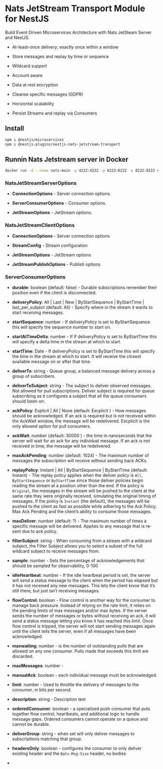 # Nats JetStream Transport Module for NestJS

Build Event Driven Microservices Architecture with Nats JetSteam Server and NestJS.



- At-least-once delivery; exactly once within a window

- Store messages and replay by time or sequence

- Wildcard support

- Account aware

- Data at rest encryption

- Cleanse specific messages (GDPR)

- Horizontal scalability

- Persist Streams and replay via Consumers



## Install

```bash
npm i @nestjs/microservices
npm i @nestjs-plugins/nestjs-nats-jetstream-transport
```

## Runnin Nats Jetstream server in Docker

```bash
docker run -d --name nats-main -p 4222:4222 -p 6222:6222 -p 8222:8222 nats -js -m 8222
```



### NatsJetStreamServerOptions

- **ConnectionOptions** - Server connection options.

- **ServerConsumerOptions** - Consumer options.

- **JetStreamOptions** - JetStream options.



### NatsJetStreamClientOptions

- **ConnectionOptions** - Server connection options

- **StreamConfig** - Stream configuration

- **JetStreamOptions**  - JetStream options

- **JetStreamPublishOptions** - Publish options



### ServerConsumerOptions

- **durable**: boolean (default: false) - Durable subscriptions remember their position even if the client is disconnected.

- **deliveryPolicy**: All | Last | New | ByStartSequence | ByStartTime | last_per_subject (default: All) - Specify where in the stream it wants to start receiving messages.

- **startSequence**: number - If deliveryPolicy is set to ByStartSequence this will specify the sequence number to start on.

- **startAtTimeDelta**: number - If If deliveryPolicy is set to ByStartTime this will specify a delta time in the stream at which to start.

- **startTime**: Date - If deliveryPolicy is set to ByStartTime this will specify the time in the stream at which to start. It will receive the closest available message on or after that time.

- **deliverTo**: string - Queue group, a balanced message delivery across a group of subscribers.

- **deliverToSubject**: string - The subject to deliver observed messages. Not allowed for pull subscriptions. Deliver subject is required for queue subscribing as it configures a subject that all the queue consumers should listen on.

- **ackPolicy**: Explicit | All | None (default: Excplicit ) - How messages should be acknowledged. If an ack is required but is not received within the AckWait window, the message will be redelivered. Excplicit is the only allowed option for pull consumers.

- **ackWait**: number (default: 30000 ) - the time in nanoseconds that the server will wait for an ack for any individual message. If an ack is not received in time, the message will be redelivered.

- **maxAckPending**: number (default: 1024) - The maximum number of messages the subscription will receive without sending back ACKs.

- **replayPolicy**: Instant | All | ByStartSequence | ByStartTime (default: Instant) - The replay policy applies when the deliver policy is `All`, `ByStartSequence` or `ByStartTime` since those deliver policies begin reading the stream at a position other than the end. If the policy is `Original`, the messages in the stream will be pushed to the client at the same rate they were originally received, simulating the original timing of messages. If the policy is `Instant` (the default), the messages will be pushed to the client as fast as possible while adhering to the Ack Policy, Max Ack Pending and the client’s ability to consume those messages.

- **maxDeliver**: number (default: ?) - The maximum number of times a specific message will be delivered. Applies to any message that is re-sent due to ack policy.

- **filterSubject**: string - When consuming from a stream with a wildcard subject, the Filter Subject allows you to select a subset of the full wildcard subject to receive messages from.

- **sample**: number - Sets the percentage of acknowledgements that should be sampled for observability, 0-100

- **idleHeartbeat**: number - If the idle heartbeat period is set, the server will send a status message to the client when the period has elapsed but it has not received any new messages. This lets the client know that it’s still there, but just isn’t receiving messages.

- **flowControl**: boolean - Flow control is another way for the consumer to manage back pressure. Instead of relying on the rate limit, it relies on the pending limits of max messages and/or max bytes. If the server sends the number of messages or bytes without receiving an ack, it will send a status message letting you know it has reached this limit. Once flow control is tripped, the server will not start sending messages again until the client tells the server, even if all messages have been acknowledged.

- **maxwaiting**: number - is the number of outstanding pulls that are allowed on any one consumer. Pulls made that exceeds this limit are discarded.

- **maxMessages**: number -

- **manualAck**: boolean - each individual message must be acknowledged.

- **limit**: number - Used to throttle the delivery of messages to the consumer, in bits per second.

- **description**: string - Description text

- **orderedConsumer**: boolean - a specialized push consumer that puts together flow control, heartbeats, and additional logic to handle message gaps. Ordered consumers cannot operate on a queue and cannot be durable.

- **deliverGroup**: string - when set will only deliver messages to subscriptions matching that group.

- **headersOnly**: boolean - configures the consumer to only deliver existing header and the `Nats-Msg-Size` header, no bodies

- 
  


